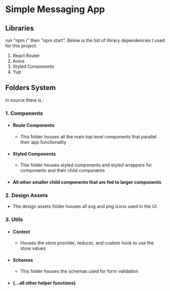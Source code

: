 # Simple Messaging App

## Libraries
run "npm i" then "npm start". Below is the list of library dependencies I used for this project.
1. React Router
2. Axios
3. Styled Components
4. Yup

## Folders System
in source there is :

### 1. Components
- #### Route Components
    - This folder houses all the main top level components that parallel their app functionality

- #### Styled Components
    - This folder houses styled components and styled wrappers for components and their child components
- #### All other smaller child components that are fed to larger components


### 2. Design Assets
- The design assets folder houses all svg and png icons used in the UI.


### 3. Utils
- #### Context
    - Houses the store provider, reducer, and custom hook to use the store values
- #### Schemas
    - This folder houses the schemas used for form validation 
- #### {...all other helper functions}


    



